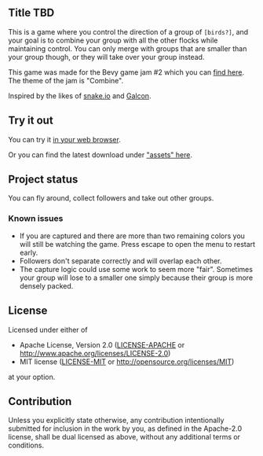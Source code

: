 ## Title TBD

This is a game where you control the direction of a group of `[birds?]`, and your goal is to combine your group with all the other flocks while maintaining control.
You can only merge with groups that are smaller than your group though, or they will take over your group instead.

This game was made for the Bevy game jam #2 which you can [find here](https://itch.io/jam/bevy-jam-2). The theme of the jam is "Combine".

Inspired by the likes of [snake.io](https://snake.io) and [Galcon](https://en.wikipedia.org/wiki/Galcon).

## Try it out
You can try it [in your web browser](https://prawl.itch.io/bevy-game-jam-2?secret=muIxabT0urrjAbmM4MqhtxifGR4).

Or you can find the latest download under ["assets" here](https://github.com/paul-hansen/bevy-jam-2/releases/tag/v0.1.0).

## Project status

You can fly around, collect followers and take out other groups.

### Known issues

- If you are captured and there are more than two remaining colors you will still be watching the game. Press escape to open the menu to restart early.
- Followers don't separate correctly and will overlap each other.
- The capture logic could use some work to seem more "fair". Sometimes your group will lose to a smaller one simply because their group is more densely packed.

## License

Licensed under either of

* Apache License, Version 2.0
  ([LICENSE-APACHE](LICENSE-APACHE) or http://www.apache.org/licenses/LICENSE-2.0)
* MIT license
  ([LICENSE-MIT](LICENSE-MIT) or http://opensource.org/licenses/MIT)

at your option.

## Contribution

Unless you explicitly state otherwise, any contribution intentionally submitted
for inclusion in the work by you, as defined in the Apache-2.0 license, shall be
dual licensed as above, without any additional terms or conditions.